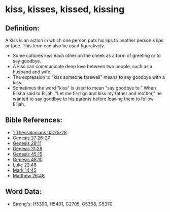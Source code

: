 # kiss, kisses, kissed, kissing #

## Definition: ##

A kiss is an action in which one person puts his lips to another person's lips or face. This term can also be used figuratively.

* Some cultures kiss each other on the cheek as a form of greeting or to say goodbye.
* A kiss can communicate deep love between two people, such as a husband and wife.
* The expression to "kiss someone farewell" means to say goodbye with a kiss.
* Sometimes the word "kiss" is used to mean "say goodbye to." When Elisha said to Elijah, "Let me first go and kiss my father and mother," he wanted to say goodbye to his parents before leaving them to follow Elijah.

## Bible References: ##

* [1 Thessalonians 05:25-28](rc://en/tn/help/1th/05/25)
* [Genesis 27:26-27](rc://en/tn/help/gen/27/26)
* [Genesis 29:11](rc://en/tn/help/gen/29/11)
* [Genesis 31:28](rc://en/tn/help/gen/31/28)
* [Genesis 45:15](rc://en/tn/help/gen/45/15)
* [Genesis 48:10](rc://en/tn/help/gen/48/10)
* [Luke 22:48](rc://en/tn/help/luk/22/48)
* [Mark 14:45](rc://en/tn/help/mrk/14/45)
* [Matthew 26:48](rc://en/tn/help/mat/26/48)

## Word Data: ##

* Strong's: H5390, H5401, G2705, G5368, G5370
